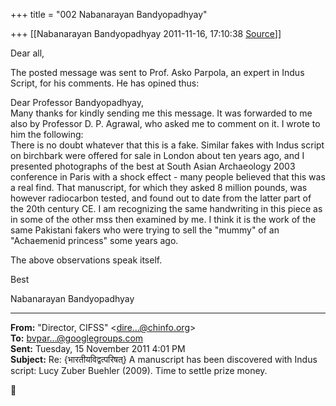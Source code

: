 +++
title = "002 Nabanarayan Bandyopadhyay"

+++
[[Nabanarayan Bandyopadhyay	2011-11-16, 17:10:38 [Source](https://groups.google.com/g/bvparishat/c/QQjBiC1ZCZ8)]]



Dear all,

  

The posted message was sent to Prof. Asko Parpola, an expert in Indus Script, for his comments. He has opined thus:

  

Dear Professor Bandyopadhyay,  
Many thanks for kindly sending me this message. It was forwarded to me also by Professor D. P. Agrawal, who asked me to comment on it. I wrote to him the following:  
There is no doubt whatever that this is a fake. Similar fakes with Indus script on birchbark were offered for sale in London about ten years ago, and I presented photographs of the best at South Asian Archaeology 2003 conference in Paris with a shock effect - many people believed that this was a real find. That manuscript, for which they asked 8 million pounds, was however radiocarbon tested, and found out to date from the latter part of the 20th century CE. I am recognizing the same handwriting in this piece as in some of the other mss then examined by me. I think it is the work of the same Pakistani fakers who were trying to sell the "mummy" of an "Achaemenid princess" some years ago.

  

The above observations speak itself.

  

Best

Nabanarayan Bandyopadhyay  

  

------------------------------------------------------------------------

**From:** "Director, CIFSS" \<[dire...@chinfo.org]()\>  
**To:** [bvpar...@googlegroups.com]()  
**Sent:** Tuesday, 15 November 2011 4:01 PM  
**Subject:** Re: {भारतीयविद्वत्परिषत्} A manuscript has been discovered with Indus script: Lucy Zuber Buehler (2009). Time to settle prize money.  



